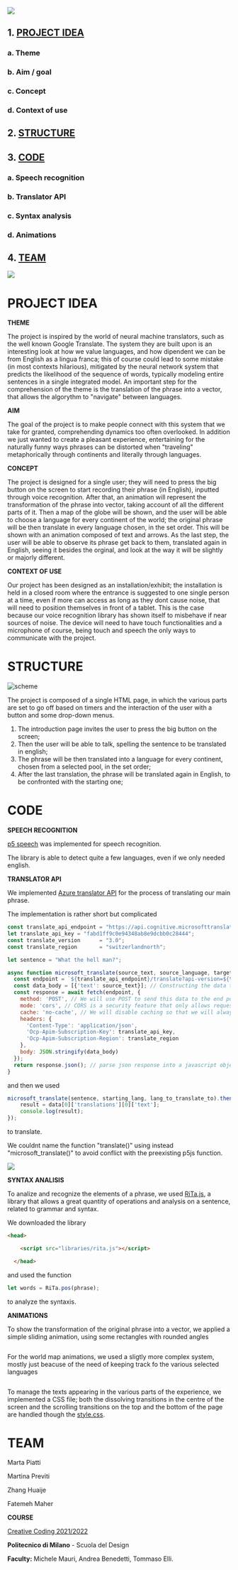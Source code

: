 ![](./assets-readme/logo.svg)

## 1. [PROJECT IDEA](#project-idea)

### a. Theme

### b. Aim / goal

### c. Concept

### d. Context of use

## 2. [STRUCTURE](#structure)

## 3. [CODE](#code)

### a. Speech recognition

### b. Translator API

### c. Syntax analysis

### d. Animations

## 4. [TEAM](#team)

![](./assets-readme/looptext.gif)

# PROJECT IDEA

**THEME**

The project is inspired by the world of neural machine translators, such as the well known Google Translate. The system they are built upon is an interesting look at how we value languages, and how dipendent we can be from English as a lingua franca; this of course could lead to some mistake (in most contexts hilarious), mitigated by the neural network system that predicts the likelihood of the sequence of words, typically modeling entire sentences in a single integrated model.
An important step for the comprehension of the theme is the translation of the phrase into a vector, that allows the algorythm to "navigate" between languages.

**AIM**

The goal of the project is to make people connect with this system that we take for granted, comprehending dynamics too often overlooked. In addition we just wanted to create a pleasant experience, entertaining for the naturally funny ways phrases can be distorted when "traveling" metaphorically through continents and literally through languages.

**CONCEPT**

The project is designed for a single user; they will need to press the big button on the screen to start recording their phrase (in English), inputted through voice recognition. After that, an animation will represent the transformation of the phrase into vector, taking account of all the different parts of it. Then a map of the globe will be shown, and the user will be able to choose a language for every continent of the world; the original phrase will be then translate in every language chosen, in the set order. This will be shown with an animation composed of text and arrows.
As the last step, the user will be able to observe its phrase get back to them, translated again in English, seeing it besides the orginal, and look at the way it will be slightly or majorly different.

**CONTEXT OF USE**

Our project has been designed as an installation/exhibit; the installation is held in a closed room where the entrance is suggested to one single person at a time, even if more can access as long as they dont cause noise, that will need to position themselves in front of a tablet. This is the case because our voice recognition library has shown itself to misbehave if near sources of noise.
The device will need to have touch functionalities and a microphone of course, being touch and speech the only ways to communicate with the project.

# STRUCTURE

![scheme](./assets/readme/struttura.png)

The project is composed of a single HTML page, in which the various parts are set to go off based on timers and the interaction of the user with a button and some drop-down menus.

1. The introduction page invites the user to press the big button on the screen;
2. Then the user will be able to talk, spelling the sentence to be translated in english;
3. The phrase will be then translated into a language for every continent, chosen from a selected pool, in the set order;
4. After the last translation, the phrase will be translated again in English, to be confronted with the starting one;

# CODE

**SPEECH RECOGNITION**

[p5 speech](https://idmnyu.github.io/p5.js-speech/) was implemented for speech recognition.

The library is able to detect quite a few languages, even if we only needed english.

**TRANSLATOR API**

We implemented [Azure translator API](https://azure.microsoft.com/it-it/products/cognitive-services/translator) for the process of translating our main phrase.

The implementation is rather short but complicated

```JavaScript
const translate_api_endpoint = "https://api.cognitive.microsofttranslator.com";
let translate_api_key = "fabd1ff9c0e94348ab8e9dcbb0c28444";
const translate_version      = "3.0";
const translate_region       = "switzerlandnorth";

let sentence = "What the hell man?";

async function microsoft_translate(source_text, source_language, target_language) { //using an asyncronous function, that will request the data and wait for it to be sent back
  const endpoint = `${translate_api_endpoint}/translate?api-version=${translate_version}&from=${source_language}&to=${target_language}`; // Constructing the URL to send to
  const data_body = [{'text': source_text}]; // Constructing the data to be sent
  const response = await fetch(endpoint, {
    method: 'POST', // We will use POST to send this data to the end point
    mode: 'cors', // CORS is a security feature that only allows requests to/from the same site, in this case because we're sending data to an external site we will turn it off
    cache: 'no-cache', // We will disable caching so that we will always get the "fresh" response from the server
    headers: {
      'Content-Type': 'application/json',
      'Ocp-Apim-Subscription-Key': translate_api_key,
      'Ocp-Apim-Subscription-Region': translate_region
    },
    body: JSON.stringify(data_body)
  });
  return response.json(); // parse json response into a javascript object and return
}
```

and then we used

```JavaScript
microsoft_translate(sentence, starting_lang, lang_to_translate_to).then((data) => {
    result = data[0]['translations'][0]['text'];
    console.log(result);
});
```

to translate.

We couldnt name the function "translate()" using instead "microsoft_translate()" to avoid conflict with the preexisting p5js function.

![](./assets-readme/blob_avvicinano.gif)

**SYNTAX ANALISIS**

To analize and recognize the elements of a phrase, we used [RiTa.js](https://github.com/dhowe/ritajs), a library that allows a great quantity of operations and analysis on a sentence, related to grammar and syntax.

We downloaded the library

```HTML
<head>

    <script src="libraries/rita.js"></script>

  </head>
```

and used the function

```JavaScript
let words = RiTa.pos(phrase);
```

to analyze the syntaxis.

**ANIMATIONS**

To show the transformation of the original phrase into a vector, we applied a simple sliding animation, using some rectangles with rounded angles

```JavaScript

```

For the world map animations, we used a sligtly more complex system, mostly just beacuse of the need of keeping track fo the various selected languages

```JavaScript

```

To manage the texts appearing in the various parts of the experience, we implemented a CSS file; both the dissolving transitions in the centre of the screen and the scrolling transitions on the top and the bottom of the page are handled though the [style.css](./public/style.css).

# TEAM

Marta Piatti

Martina Previti

Zhang Huaije

Fatemeh Maher


**COURSE**

[Creative Coding 2021/2022](https://drawwithcode.github.io/2020/)

**Politecnico di Milano** - Scuola del Design

**Faculty:** Michele Mauri, Andrea Benedetti, Tommaso Elli.
